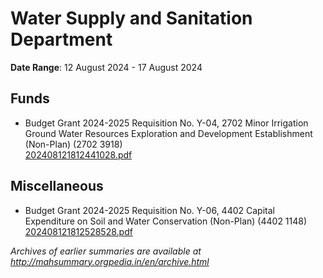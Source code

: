 # Water Supply and Sanitation Department

**Date Range**: 12 August 2024 - 17 August 2024


## Funds
- Budget Grant 2024-2025 Requisition No. Y-04, 2702 Minor Irrigation Ground Water Resources Exploration and Development Establishment (Non-Plan) (2702 3918)\
  [202408121812441028.pdf](https://gr.maharashtra.gov.in/Site/Upload/Government%20Resolutions/English/202408121812441028.pdf)

## Miscellaneous
- Budget Grant 2024-2025 Requisition No. Y-06, 4402 Capital Expenditure on Soil and Water Conservation (Non-Plan) (4402 1148)\
  [202408121812528528.pdf](https://gr.maharashtra.gov.in/Site/Upload/Government%20Resolutions/English/202408121812528528.pdf)


*Archives of earlier summaries are available at http://mahsummary.orgpedia.in/en/archive.html*